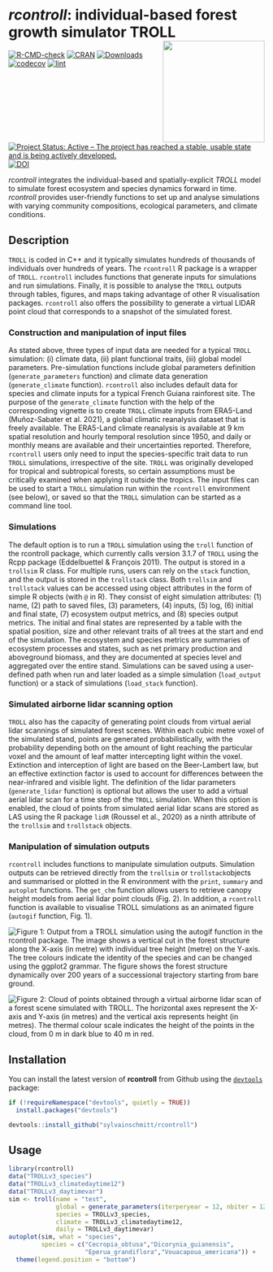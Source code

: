 # *rcontroll*: individual-based forest growth simulator TROLL <img src='man/figures/logo.png' align="right" height="200" />

<!-- sticker("~/Téléchargements/TROLL.png", package="rcontroll", p_size=20, s_x=1, s_y = 0.85, s_width=.6, p_y = 1.6, filename="inst/figures/logo.png", h_color = "darkblue", h_fill = "white", p_color = "black") -->

[![R-CMD-check](https://github.com/sylvainschmitt/rcontroll/workflows/R-CMD-check/badge.svg)](https://github.com/sylvainschmitt/rcontroll/actions)
[![CRAN](https://www.r-pkg.org/badges/version/rcontroll)](https://CRAN.R-project.org/package=rcontroll)
[![Downloads](http://cranlogs.r-pkg.org/badges/rcontroll?color=brightgreen)](http://www.r-pkg.org/pkg/rcontroll)
[![codecov](https://codecov.io/gh/sylvainschmitt/rcontroll/branch/main/graph/badge.svg?token=CGZU65KGN7)](https://codecov.io/gh/sylvainschmitt/rcontroll)
[![lint](https://github.com/sylvainschmitt/rcontroll/workflows/lint/badge.svg)](https://github.com/sylvainschmitt/rcontroll/actions?query=workflow%3Alint)
[![Project Status: Active – The project has reached a stable, usable state and is being actively developed.](https://www.repostatus.org/badges/latest/active.svg)](https://www.repostatus.org/#active)
[![DOI](https://zenodo.org/badge/382141143.svg)](https://zenodo.org/badge/latestdoi/382141143)

*rcontroll* integrates the individual-based  and spatially-explicit *TROLL* model to simulate forest ecosystem and species dynamics forward in time.
*rcontroll* provides user-friendly functions to set up and analyse simulations with varying community compositions, ecological parameters, and climate conditions.

## Description

`TROLL` is coded in C++ and it typically simulates hundreds of thousands of individuals over hundreds of years. 
The `rcontroll` R package is a wrapper of `TROLL`. 
`rcontroll` includes functions that generate inputs for simulations and run simulations. 
Finally, it is possible to analyse the `TROLL` outputs through tables, figures, 
and maps taking advantage of other R visualisation packages. 
`rcontroll` also offers the possibility to generate a virtual LIDAR point cloud 
that corresponds to a snapshot of the simulated forest.

### Construction and manipulation of input files

As stated above, three types of input data are needed for a typical `TROLL` simulation: 
(i) climate data, (ii) plant functional traits, (iii) global model parameters.
Pre-simulation functions include global parameters definition (`generate_parameters` function) and climate data generation (`generate_climate` function). 
`rcontroll` also includes default data for species and climate inputs for a typical French Guiana rainforest site. 
The purpose of the `generate_climate` function with the help of the corresponding vignette is to create `TROLL` climate inputs from ERA5-Land (Muñoz-Sabater et al. 2021), 
a global climatic reanalysis dataset that is freely available. 
The ERA5-Land climate reanalysis is available at 9 km spatial resolution and hourly temporal resolution since 1950, 
and daily or monthly means are available and their uncertainties reported. 
Therefore, `rcontroll` users only need to input the species-specific trait data to run `TROLL` simulations, irrespective of the site. 
`TROLL` was originally developed for tropical and subtropical forests, so certain assumptions must be critically examined when applying it outside the tropics. 
The input files can be used to start a `TROLL` simulation run within the `rcontroll` environment (see below), 
or saved so that the `TROLL` simulation can be started as a command line tool.

### Simulations

The default option is to run a `TROLL` simulation using the `troll` function of the rcontroll package, 
which currently calls version 3.1.7 of `TROLL` using the Rcpp package (Eddelbuettel & François 2011). 
The output is stored in a `trollsim` R class. 
For multiple runs, users can rely on the `stack` function, and the output is stored in the `trollstack` class.
Both `trollsim` and `trollstack` values can be accessed using object attributes in the form of simple R objects (with `@` in R).
They consist of eight simulation attributes: (1) name, (2) path to saved files, (3) parameters, (4) inputs, (5) log, 
(6) initial and final state, (7) ecosystem output metrics, and (8) species output metrics. 
The initial and final states are represented by a table with the spatial position,
size and other relevant traits of all trees at the start and end of the simulation.
The ecosystem and species metrics are summaries of ecosystem processes and states, 
such as net primary production and aboveground biomass, and they are documented at species level and aggregated over the entire stand. Simulations can be saved using a user-defined path when run and later loaded as a simple simulation (`load_output` function) 
or a stack of simulations (`load_stack` function).

### Simulated airborne lidar scanning option

`TROLL` also has the capacity of generating point clouds from virtual aerial lidar scannings of simulated forest scenes.
Within each cubic metre voxel of the simulated stand, points are generated probabilistically, 
with the probability depending both on the amount of light reaching the particular voxel 
and the amount of leaf matter intercepting light within the voxel. 
Extinction and interception of light are based on the Beer-Lambert law, 
but an effective extinction factor is used to account for differences between the near-infrared and visible light. 
The definition of the lidar parameters (`generate_lidar` function) is optional but allows the user to add a virtual aerial lidar scan for a time step of the `TROLL` simulation. 
When this option is enabled, the cloud of points from simulated aerial lidar scans are stored as LAS using the R package `lidR` (Roussel et al., 2020) as a ninth attribute of the `trollsim` and `trollstack` objects. 

### Manipulation of simulation outputs

`rcontroll` includes functions to manipulate simulation outputs. 
Simulation outputs can be retrieved directly from the `trollsim` or `trollstack`objects 
and summarised or plotted in the R environment with the `print`, `summary` and `autoplot` functions. 
The `get_chm` function allows users to retrieve canopy height models from aerial lidar point clouds (Fig. 2). 
In addition, a `rcontroll` function is available to visualise TROLL simulations as an animated figure (`autogif` function, Fig. 1).

![*Figure 1: Output from a TROLL simulation using the autogif function in the rcontroll package. The image shows a vertical cut in the forest structure along the X-axis (in metre) with individual tree height (metre) on the Y-axis. The tree colours indicate the identity of the species and can be changed using the ggplot2 grammar. The figure shows the forest structure dynamically over 200 years of a successional trajectory starting from bare ground.*](https://raw.githubusercontent.com/sylvainschmitt/rcontroll/main/inst/figures/troll.gif)

![*Figure 2: Cloud of points obtained through a virtual airborne lidar scan of a forest scene simulated with TROLL. The horizontal axes represent the X-axis and Y-axis (in metres) and the vertical axis represents height (in metres). The thermal colour scale indicates the height of the points in the cloud, from 0 m in dark blue to 40 m in red.*](https://raw.githubusercontent.com/sylvainschmitt/rcontroll/main/inst/figures/lidar.png)

## Installation

You can install the latest version of **rcontroll** from Github using the [`devtools`](https://github.com/r-lib/devtools) package:

``` r
if (!requireNamespace("devtools", quietly = TRUE))
  install.packages("devtools")

devtools::install_github("sylvainschmitt/rcontroll")
```

## Usage

```r
library(rcontroll)
data("TROLLv3_species")
data("TROLLv3_climatedaytime12")
data("TROLLv3_daytimevar")
sim <- troll(name = "test",
             global = generate_parameters(iterperyear = 12, nbiter = 12*1),
             species = TROLLv3_species,
             climate = TROLLv3_climatedaytime12,
             daily = TROLLv3_daytimevar)
autoplot(sim, what = "species", 
         species = c("Cecropia_obtusa","Dicorynia_guianensis",
                     "Eperua_grandiflora","Vouacapoua_americana")) +
  theme(legend.position = "bottom")
```
